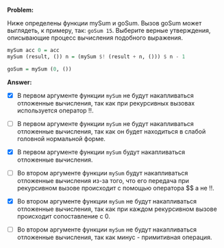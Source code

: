 **Problem:**

Ниже определены функции mySum и goSum. Вызов goSum может выглядеть, к примеру, так:  `goSum 15`.
Выберите верные утверждения, описывающие процесс вычисления подобного выражения.

```haskell
mySum acc 0 = acc
mySum (result, ()) n = (mySum $! (result + n, ())) $ n - 1

goSum = mySum (0, ())
```

**Answer:**

- [x] В первом аргументе функции `mySum` не будут накапливаться отложенные вычисления, так как при рекурсивных вызовах используется оператор $!$!.

- [ ] В первом аргументе функции `mySum` не будут накапливаться отложенные вычисления, так как он будет находиться в слабой головной нормальной форме.

- [x] В первом аргументе функции `mySum` будут накапливаться отложенные вычисления.

- [ ] Во втором аргументе функции `mySum` будут накапливаться отложенные вычисления из-за того, что его передача при рекурсивном вызове происходит с помощью оператора $$ а не $!$!.

- [x] Во втором аргументе функции `mySum` не будут накапливаться отложенные вычисления, так как при каждом рекурсивном вызове происходит сопоставление с 0.

- [ ] Во втором аргументе функции `mySum` не будут накапливаться отложенные вычисления, так как минус - примитивная операция.

